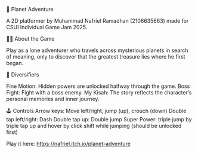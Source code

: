 🌌 Planet Adventure


A 2D platformer by Muhammad Nafriel Ramadhan (2106635663) made for CSUI Individual Game Jam 2025.

🧑‍🚀 About the Game

Play as a lone adventurer who travels across mysterious planets in search of meaning, only to discover that the greatest treasure lies where he first began.

🎯 Diversifiers

Fine Motion: Hidden powers are unlocked halfway through the game.
Boss Fight: Fight with a boss enemy.
My Kisah: The story reflects the character’s personal memories and inner journey.

🕹️ Controls
Arrow keys: Move left/right, jump (up), crouch (down)
Double tap left/right: Dash
Double tap up: Double jump
Super Power: triple jump by triple tap up and hover by click shift while jumping (should be unlocked first)

Play it here: https://nafriel.itch.io/planet-adventure
